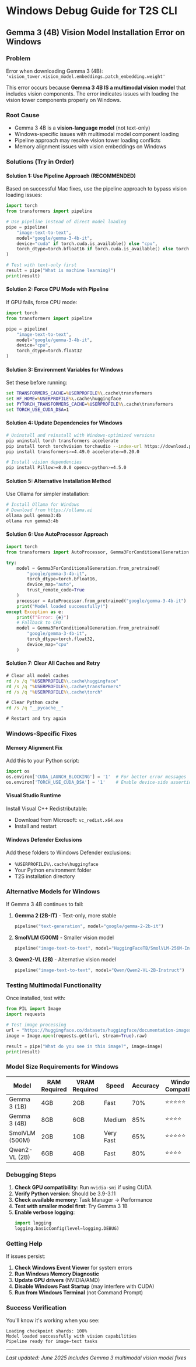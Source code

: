 # Windows Debug Guide for T2S CLI

## Gemma 3 (4B) Vision Model Installation Error on Windows

### Problem
Error when downloading Gemma 3 (4B): `'vision_tower.vision_model.embeddings.patch_embedding.weight'`

This error occurs because **Gemma 3 4B IS a multimodal vision model** that includes vision components. The error indicates issues with loading the vision tower components properly on Windows.

### Root Cause
- Gemma 3 4B is a **vision-language model** (not text-only)
- Windows-specific issues with multimodal model component loading
- Pipeline approach may resolve vision tower loading conflicts
- Memory alignment issues with vision embeddings on Windows

### Solutions (Try in Order)

#### Solution 1: Use Pipeline Approach (RECOMMENDED)
Based on successful Mac fixes, use the pipeline approach to bypass vision loading issues:

```python
import torch
from transformers import pipeline

# Use pipeline instead of direct model loading
pipe = pipeline(
    "image-text-to-text",
    model="google/gemma-3-4b-it",
    device="cuda" if torch.cuda.is_available() else "cpu",
    torch_dtype=torch.bfloat16 if torch.cuda.is_available() else torch.float32
)

# Test with text-only first
result = pipe("What is machine learning?")
print(result)
```

#### Solution 2: Force CPU Mode with Pipeline
If GPU fails, force CPU mode:

```python
import torch
from transformers import pipeline

pipe = pipeline(
    "image-text-to-text",
    model="google/gemma-3-4b-it", 
    device="cpu",
    torch_dtype=torch.float32
)
```

#### Solution 3: Environment Variables for Windows
Set these before running:

```cmd
set TRANSFORMERS_CACHE=%USERPROFILE%\.cache\transformers
set HF_HOME=%USERPROFILE%\.cache\huggingface
set PYTORCH_TRANSFORMERS_CACHE=%USERPROFILE%\.cache\transformers
set TORCH_USE_CUDA_DSA=1
```

#### Solution 4: Update Dependencies for Windows
```bash
# Uninstall and reinstall with Windows-optimized versions
pip uninstall torch transformers accelerate
pip install torch torchvision torchaudio --index-url https://download.pytorch.org/whl/cu118
pip install transformers>=4.49.0 accelerate>=0.20.0

# Install vision dependencies
pip install Pillow>=8.0.0 opencv-python>=4.5.0
```

#### Solution 5: Alternative Installation Method
Use Ollama for simpler installation:

```bash
# Install Ollama for Windows
# Download from https://ollama.ai
ollama pull gemma3:4b
ollama run gemma3:4b
```

#### Solution 6: Use AutoProcessor Approach
```python
import torch
from transformers import AutoProcessor, Gemma3ForConditionalGeneration

try:
    model = Gemma3ForConditionalGeneration.from_pretrained(
        "google/gemma-3-4b-it",
        torch_dtype=torch.bfloat16,
        device_map="auto",
        trust_remote_code=True
    )
    processor = AutoProcessor.from_pretrained("google/gemma-3-4b-it")
    print("Model loaded successfully!")
except Exception as e:
    print(f"Error: {e}")
    # Fallback to CPU
    model = Gemma3ForConditionalGeneration.from_pretrained(
        "google/gemma-3-4b-it",
        torch_dtype=torch.float32,
        device_map="cpu"
    )
```

#### Solution 7: Clear All Caches and Retry
```cmd
# Clear all model caches
rd /s /q "%USERPROFILE%\.cache\huggingface"
rd /s /q "%USERPROFILE%\.cache\transformers"
rd /s /q "%USERPROFILE%\.cache\torch"

# Clear Python cache
rd /s /q "__pycache__"

# Restart and try again
```

### Windows-Specific Fixes

#### Memory Alignment Fix
Add this to your Python script:
```python
import os
os.environ['CUDA_LAUNCH_BLOCKING'] = '1'  # For better error messages
os.environ['TORCH_USE_CUDA_DSA'] = '1'    # Enable device-side assertions
```

#### Visual Studio Runtime
Install Visual C++ Redistributable:
- Download from Microsoft: `vc_redist.x64.exe`
- Install and restart

#### Windows Defender Exclusions
Add these folders to Windows Defender exclusions:
- `%USERPROFILE%\.cache\huggingface`
- Your Python environment folder
- T2S installation directory

### Alternative Models for Windows
If Gemma 3 4B continues to fail:

1. **Gemma 2 (2B-IT)** - Text-only, more stable
   ```python
   pipeline("text-generation", model="google/gemma-2-2b-it")
   ```

2. **SmolVLM (500M)** - Smaller vision model
   ```python
   pipeline("image-text-to-text", model="HuggingFaceTB/SmolVLM-256M-Instruct")
   ```

3. **Qwen2-VL (2B)** - Alternative vision model
   ```python
   pipeline("image-text-to-text", model="Qwen/Qwen2-VL-2B-Instruct")
   ```

### Testing Multimodal Functionality
Once installed, test with:

```python
from PIL import Image
import requests

# Test image processing
url = "https://huggingface.co/datasets/huggingface/documentation-images/resolve/main/pipeline-cat-chonk.jpeg"
image = Image.open(requests.get(url, stream=True).raw)

result = pipe("What do you see in this image?", image=image)
print(result)
```

### Model Size Requirements for Windows

| Model | RAM Required | VRAM Required | Speed | Accuracy | Windows Compatibility |
|-------|-------------|---------------|-------|----------|---------------------|
| Gemma 3 (1B) | 4GB | 2GB | Fast | 70% | ⭐⭐⭐⭐⭐ |
| Gemma 3 (4B) | 8GB | 6GB | Medium | 85% | ⭐⭐⭐⭐ |
| SmolVLM (500M) | 2GB | 1GB | Very Fast | 65% | ⭐⭐⭐⭐⭐ |
| Qwen2-VL (2B) | 6GB | 4GB | Fast | 80% | ⭐⭐⭐⭐ |

### Debugging Steps
1. **Check GPU compatibility**: Run `nvidia-smi` if using CUDA
2. **Verify Python version**: Should be 3.9-3.11
3. **Check available memory**: Task Manager → Performance
4. **Test with smaller model first**: Try Gemma 3 1B
5. **Enable verbose logging**:
   ```python
   import logging
   logging.basicConfig(level=logging.DEBUG)
   ```

### Getting Help
If issues persist:
1. **Check Windows Event Viewer** for system errors
2. **Run Windows Memory Diagnostic** 
3. **Update GPU drivers** (NVIDIA/AMD)
4. **Disable Windows Fast Startup** (may interfere with CUDA)
5. **Run from Windows Terminal** (not Command Prompt)

### Success Verification
You'll know it's working when you see:
```
Loading checkpoint shards: 100%
Model loaded successfully with vision capabilities
Pipeline ready for image-text tasks
```

---
*Last updated: June 2025*
*Includes Gemma 3 multimodal vision model fixes*
